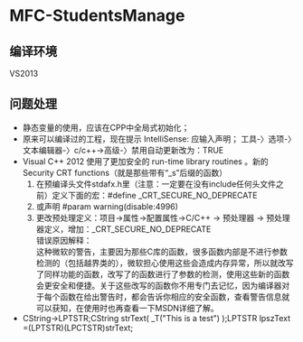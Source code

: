  MFC-StudentsManage
 =======================
 
编译环境
-----------------------
VS2013

问题处理
---------------------
* 静态变量的使用，应该在CPP中全局式初始化；
* 原来可以编译过的工程，现在提示 IntelliSense: 应输入声明； 工具-〉选项-〉文本编辑器-〉c/c++->高级-〉禁用自动更新改为：TRUE
* Visual C++ 2012 使用了更加安全的 run-time library routines 。新的Security CRT functions（就是那些带有“_s”后缀的函数）<br>
   1. 在预编译头文件stdafx.h里（注意：一定要在没有include任何头文件之前）定义下面的宏：#define _CRT_SECURE_NO_DEPRECATE<br>
   2. 或声明 #param warning(disable:4996)<br>
   3. 更改预处理定义：项目->属性->配置属性->C/C++ -> 预处理器 -> 预处理器定义，增加：_CRT_SECURE_NO_DEPRECATE<br>
   错误原因解释：<br>
这种微软的警告，主要因为那些C库的函数，很多函数内部是不进行参数检测的（包括越界类的），微软担心使用这些会造成内存异常，所以就改写了同样功能的函数，改写了的函数进行了参数的检测，使用这些新的函数会更安全和便捷。关于这些改写的函数你不用专门去记忆，因为编译器对于每个函数在给出警告时，都会告诉你相应的安全函数，查看警告信息就可以获知，在使用时也再查看一下MSDN详细了解。
* CString->LPTSTR;CString strText( _T("This is a test") );LPTSTR lpszText =(LPTSTR)(LPCTSTR)strText;
